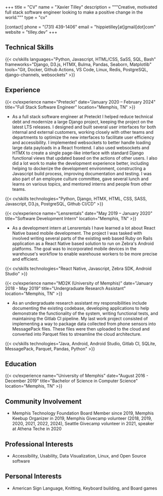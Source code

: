 +++
title = "CV"
name = "Xavier Tilley"
description = """Creative, motivated full stack software engineer looking to make a positive change in the world."""
type = "cv"

[contact]
  phone = "(731) 439-1406"
  email = "hippietilley[at]gmail[dot]com"
  website = "tilley.dev"
+++

Technical Skills
----------------

{{< cv/skills
  languages="Python, Javascript, HTML/CSS, SaSS, SQL, Bash"
  frameworks="Django, D3.js, HTMX, Bulma, Pandas, Seaborn, Matplotlib"
  tools="Git, Docker, Github Actions, VS Code, Linux, Redis, PostgreSQL, django-channels, websockets" >}}

Experience
----------

{{< cv/experience
  name="Preteckt"
  date="January 2020 – February 2024"
  title="Full Stack Software Engineer"
  location="Memphis, TN" >}}

* As a full stack software engineer at Preteckt I helped reduce technical debt and modernize a large Django project, keeping the project on the latest LTS releases. I designed and built several user interfaces for both internal and external customers, working closely with other teams and departments to optimize the new interfaces to facilitate user efficiency and accessibility. I implemented websockets to better handle loading large data payloads in a React frontend. I also used websockets and HTMX to create a single page-like interface with standard Django functional views that updated based on the actions of other users. I also did a lot work to make the development experience better, including helping to dockerize the development environment, constructing a Javascript build process, improving documentation and testing. I was also part of an employee culture committee, gave several lunch and learns on various topics, and mentored interns and people from other teams.

{{< cv/skills
  technologies="Python, Django, HTMX, HTML, CSS, SASS, Javascript, D3.js, PostgreSQL, Github CI/CD" >}}

{{< cv/experience
  name="Lensrentals"
  date="May 2019 – January 2020"
  title="Software Development Intern"
  location="Memphis, TN" >}}

* As a development intern at Lensrentals I have learned a lot about React Native based mobile development. The project I was tasked with involved writing several parts of the existing web based Ruby on Rails application as a React Native based solution to run on Zebra's Android platforms. The goal was to incorporated mobile devices in the warehouse's workflow to enable warehouse workers to be more precise and efficient.

{{< cv/skills
  technologies="React Native, Javascript, Zebra SDK, Android Studio" >}}

{{< cv/experience
  name="MD2K (University of Memphis)"
  date="January 2018 - May 2019"
  title="Undergraduate Research Assistant"
  location="Memphis, TN" >}}

* As an undergraduate research assistant my responsibilities include documenting the
existing codebase, developing applications to help demonstrate the functionality of
the system, writing functional tests, and maintaining the Gitlab CI pipeline. My last
work project consisted of implementing a way to package data collected from phone
sensors into MessagePack files. These files were then uploaded to the cloud and
converted into Parquet files to streamline the cloud architecture.

{{< cv/skills
  technologies="Java, Android, Android Studio, Gitlab CI, SQLite, MessagePack, Parquet, Pandas, Python" >}}

Education
---------

{{< cv/experience
  name="University of Memphis"
  date="August 2016 - December 2019"
  title="Bachelor of Science in Computer Science"
  location="Memphis, TN" >}}

Community Involvement
---------------------

* Memphis Technology Foundation Board Member since 2019, Memphis Keebup Organizer in 2019, Memphis Givecamp volunteer (2018, 2019, 2020, 2021, 2022, 2024), Seattle Givecamp volunteer in 2021, speaker at Athena Teche in 2020

Professional Interests
----------------------

* Accessibility, Usability, Data Visualization, Linux, and Open Source software

Personal Interests
------------------

* American Sign Language, Knitting, Keyboard building, and Board games
